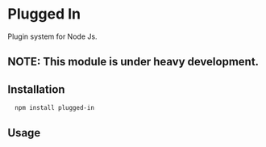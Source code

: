# Plugged In

Plugin system for Node Js.

## NOTE: This module is under heavy development.

## Installation

      npm install plugged-in

## Usage
